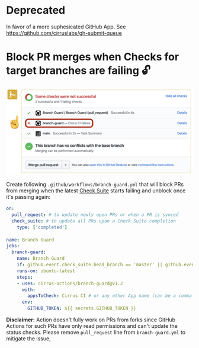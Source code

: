 # Deprecated

In favor of a more suphesicated GitHub App. See https://github.com/cirruslabs/gh-submit-queue

# Block PR merges when Checks for target branches are failing 🔓

![](demo.png)

Create following `.github/workflows/branch-guard.yml` that will block PRs from merging when the latest [Check Suite](https://developer.github.com/v3/checks/)
starts failing and unblock once it's passing again:

```yaml
on:
  pull_request: # to update newly open PRs or when a PR is synced
  check_suite: # to update all PRs upon a Check Suite completion
    type: ['completed']
  
name: Branch Guard
jobs:
  branch-guard:
    name: Branch Guard
    if: github.event.check_suite.head_branch == 'master' || github.event.pull_request.base.ref == 'master'
    runs-on: ubuntu-latest
    steps:
    - uses: cirrus-actions/branch-guard@v1.2
      with:
        appsToCheck: Cirrus CI # or any other App name (can be a comma separated list of names)
      env:
        GITHUB_TOKEN: ${{ secrets.GITHUB_TOKEN }}
```

**Disclaimer:** Action doesn't fully work on PRs from forks since GitHub Actions for such PRs have only read permissions and can't update the status checks. Please remove `pull_request` line from `branch-guard.yml` to mitigate the issue,
